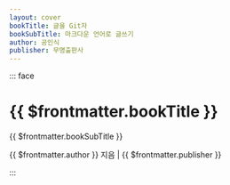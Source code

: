 ```yaml
---
layout: cover
bookTitle: 글을 Git자
bookSubTitle: 마크다운 언어로 글쓰기
author: 공인식
publisher: 무명출판사
---
```


<link rel="stylesheet" type="text/css" href="./css/cover.css" />

::: face
  <div>
      <div style="background-image: url('./assets/images/cover.jpg');"></div>
      <div></div>
  </div>
  <div class="content">
      <h1 class="title">{{ $frontmatter.bookTitle }}</h1>
      <p>{{ $frontmatter.bookSubTitle }}</p>
      <p class="author">{{ $frontmatter.author }} 지음 | {{ $frontmatter.publisher }}</p>
  </div>
:::
